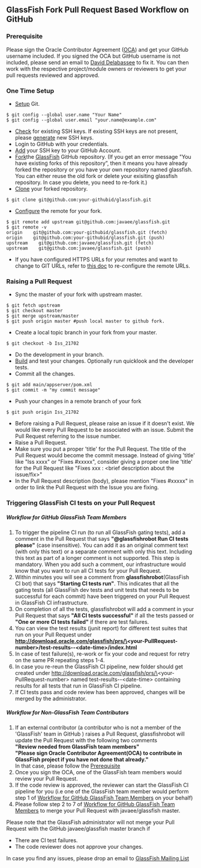 ## GlassFish Fork Pull Request Based Workflow on GitHub

### <a name="pre"></a>Prerequisite 
Please sign the Oracle Contributor Agreement \([OCA](http://www.oracle.com/technetwork/community/oca-486395.html)\) and get your GitHub username included. If you signed the OCA but GitHub username is not included,  please send an email to [David Delabassee](mailto:david.delabassee@oracle.com) to fix it. You can then work with the respective project/module owners or reviewers to get your pull requests reviewed and approved.

### One Time Setup
* [Setup](https://help.github.com/articles/set-up-git/) Git.
 ```
$ git config --global user.name "Your Name"
$ git config --global user.email "your.name@example.com"
```
* [Check](https://help.github.com/articles/checking-for-existing-ssh-keys/) for existing SSH keys. If existing SSH keys are not present, please [generate](https://help.github.com/articles/generating-a-new-ssh-key-and-adding-it-to-the-ssh-agent/) new SSH keys.
* Login to GitHub with your credentials.
* [Add](https://help.github.com/articles/adding-a-new-ssh-key-to-your-github-account/) your SSH key to your GitHub Account.
* [Fork](https://help.github.com/articles/fork-a-repo/)the [GlassFish](https://github.com/javaee/glassfish/) GitHub repository.
 \(If you get an error message "You have existing forks of this repository”, then it means you have already forked the repository or you have your own repository named glassfish. You can either reuse the old fork or delete your exisiting glassfish repository. In case you delete, you need to re-fork it.\)
* [Clone](https://help.github.com/articles/cloning-a-repository/) your forked repository.
```
$ git clone git@github.com:your-githubid/glassfish.git
```
* [Configure](https://help.github.com/articles/configuring-a-remote-for-a-fork/) the remote for your fork.  
```
$ git remote add upstream git@github.com:javaee/glassfish.git
$ git remote -v
origin    git@github.com:your-githubid/glassfish.git (fetch)
origin    git@github.com:your-githubid/glassfish.git (push)
upstream    git@github.com:javaee/glassfish.git (fetch)
upstream    git@github.com:javaee/glassfish.git (push)
```
* If you have configured HTTPS URLs for your remotes and want to change to GIT URLs, refer to [this doc](https://help.github.com/articles/changing-a-remote-s-url/) to re-configure the remote URLs.

### Raising a Pull Request 
* Sync the master of your fork with upstream master.  
```  
$ git fetch upstream 
$ git checkout master
$ git merge upstream/master
$ git push origin master #push local master to github fork.
```
* Create a local topic branch in your fork from your master.  
```
$ git checkout -b Iss_21702
```
* Do the development in your branch.
* [Build](wiki-archive/FullBuildInstructions.html) and test your changes. Optionally run quicklook and the developer tests.
* Commit all the changes.  
```
$ git add main/appserver/pom.xml
$ git commit -m "my commit message"
 ```
 * Push your changes in a remote branch of your fork  
 ```
 $ git push origin Iss_21702
 ```
* Before raising a Pull Request, please raise an issue if it doesn't exist. We would like every Pull Request to be associated with an issue. Submit the Pull Request referring to the issue number.
* Raise a Pull Request.
* Make sure you put a proper 'title' for the Pull Request. The title of the Pull Request would become the commit message. Instead of giving 'title' like "Iss xxxx" or "Fixes #xxxxx", consider giving a proper one line 'title' for the Pull Request like "Fixes xxx : <brief description about the issue/fix>"
* In the Pull Request description (body), please mention "Fixes #xxxxx" in order to link the Pull Request with the Issue you are fixing.

### Triggering GlassFish CI tests on your Pull Request

##### <a name="tmwf"></a>Workflow for GitHub GlassFish Team Members
1. To trigger the pipeline CI run (to run all GlassFish gating tests), add a comment in the Pull Request that says **\"@glassfishrobot Run CI tests please\"** (case insensitive). You can add it as an original comment text \(with only this text\)  or a separate comment with only this text. Including this text as part of a longer comment is not supported. This step is mandatory. When you add such a comment, our infrastructure would know that you want to run all CI tests for your Pull Request.
2. Within minutes you will see a comment from **glassfishrobot**\(GlassFish CI bot\) that says **\"Starting CI tests run\"**. This indicates that all the gating tests (all GlassFish dev tests and unit tests that needs to be successful for each commit) have been triggered on your Pull Request in GlassFish CI infrastructure.
3. On completion of all the tests, glassfishrobot will add a comment in your Pull Request that says **\"All CI tests successful\"** if all the tests passed or **\"One or more CI tests failed\"** if there are test failures.
4. You can view the test results (junit report) for different test suites that run on your Pull Request under **http://download.oracle.com/glassfish/prs/\<your-PullRequest-number\>/test-results\-\-\<date-time\>/index.html**
5. In case of test failure(s), re-work or fix your code and request for retry on the same PR repeating steps 1-4.
6. In case you re-reun the GlassFish CI pipeline, new folder should get created under http://download.oracle.com/glassfish/prs/\<your-PullRequest-number\> named test-results\-\-\<date-time\> containing results for all tests that run in GlassFish CI pipeline.
7. If CI tests pass and code review has been approved, changes will be merged by the administrator.


##### Workflow for Non-GlassFish Team Contributors
1. If an external contributor (a contributor who is not a member of the 'GlassFish' team in GitHub ) raises a Pull Request, glassfishrobot will update the Pull Request with the following two comments  
**\"Review needed from GlassFish team members\"**   
**\"Please sign Oracle Contributor Agreement(OCA) to contribute in GlassFish project if you have not done that already.\"**  
In that case, please follow the [Prerequisite](#pre)  
2. Once you sign the OCA, one of the GlassFish team members would review your Pull Request.  
3. If the code review is approved, the reviewer can start the GlassFish CI pipeline for you \(i.e one of the GlassFish team member would perform step 1 of [Workflow for GitHub GlassFish Team Members](#tmwf) on your behalf\)
4. Please follow step 2 to 7 of [Workflow for GitHub GlassFish Team Members](#tmwf) to merge your Pull Request with javaee/glassfish master.

Please note that the GlassFish administrator will not merge your Pull Request with the GitHub javaee/glassfish master branch if

* There are CI test failures.
* The code reviewer does not approve your changes.

In case you find any issues, please drop an email to [GlassFish Mailing List](mailto:glassfish@javaee.groups.io)
